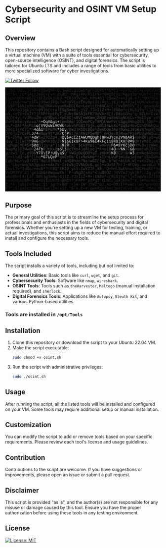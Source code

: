 # Cybersecurity and OSINT VM Setup Script

## Overview

This repository contains a Bash script designed for automatically setting up a virtual machine (VM) with a suite of
tools essential for cybersecurity, open-source intelligence (OSINT), and digital forensics. The script is tailored for
Ubuntu LTS and includes a range of tools from basic utilities to more specialized software for cyber investigations.

[![Twitter Follow](https://img.shields.io/twitter/follow/username.svg?style=social&label=ryd3v)](https://twitter.com/intent/follow?screen_name=ryd3v)

![wallpaper](./wallpapers/wallpaper-2.jpeg)

## Purpose

The primary goal of this script is to streamline the setup process for professionals and enthusiasts in the fields of
cybersecurity and digital forensics. Whether you're setting up a new VM for testing, training, or actual investigations,
this script aims to reduce the manual effort required to install and configure the necessary tools.

## Tools Included

The script installs a variety of tools, including but not limited to:

- **General Utilities**: Basic tools like `curl`, `wget`, and `git`.
- **Cybersecurity Tools**: Software like `nmap`, `wireshark`.
- **OSINT Tools**: Tools such as `theHarvester`, `Maltego` (manual installation required), and `sherlock`.
- **Digital Forensics Tools**: Applications like `Autopsy`, `Sleuth Kit`, and various Python-based utilities.

### Tools are installed in `/opt/Tools`

## Installation

1. Clone this repository or download the script to your Ubuntu 22.04 VM.
2. Make the script executable:
   ```bash
   sudo chmod +x osint.sh
   ```
3. Run the script with administrative privileges:
   ```bash
   sudo ./osint.sh
   ```

## Usage

After running the script, all the listed tools will be installed and configured on your VM. Some tools may require
additional setup or manual installation.

## Customization

You can modify the script to add or remove tools based on your specific requirements. Please review each tool's license
and usage guidelines.

## Contribution

Contributions to the script are welcome. If you have suggestions or improvements, please open an issue or submit a pull
request.

## Disclaimer

This script is provided "as is", and the author(s) are not responsible for any misuse or damage caused by this tool.
Ensure you have the proper authorization before using these tools in any testing environment.

## License

[![License: MIT](https://img.shields.io/badge/License-MIT-yellow.svg)](https://opensource.org/licenses/MIT)

